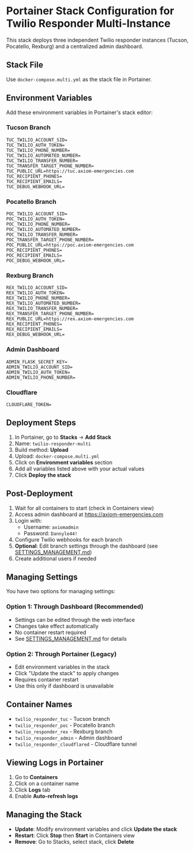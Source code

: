# Portainer Stack Configuration for Twilio Responder Multi-Instance

This stack deploys three independent Twilio responder instances (Tucson, Pocatello, Rexburg) and a centralized admin dashboard.

## Stack File

Use `docker-compose.multi.yml` as the stack file in Portainer.

## Environment Variables

Add these environment variables in Portainer's stack editor:

### Tucson Branch
```
TUC_TWILIO_ACCOUNT_SID=
TUC_TWILIO_AUTH_TOKEN=
TUC_TWILIO_PHONE_NUMBER=
TUC_TWILIO_AUTOMATED_NUMBER=
TUC_TWILIO_TRANSFER_NUMBER=
TUC_TRANSFER_TARGET_PHONE_NUMBER=
TUC_PUBLIC_URL=https://tuc.axiom-emergencies.com
TUC_RECIPIENT_PHONES=
TUC_RECIPIENT_EMAILS=
TUC_DEBUG_WEBHOOK_URL=
```

### Pocatello Branch
```
POC_TWILIO_ACCOUNT_SID=
POC_TWILIO_AUTH_TOKEN=
POC_TWILIO_PHONE_NUMBER=
POC_TWILIO_AUTOMATED_NUMBER=
POC_TWILIO_TRANSFER_NUMBER=
POC_TRANSFER_TARGET_PHONE_NUMBER=
POC_PUBLIC_URL=https://poc.axiom-emergencies.com
POC_RECIPIENT_PHONES=
POC_RECIPIENT_EMAILS=
POC_DEBUG_WEBHOOK_URL=
```

### Rexburg Branch
```
REX_TWILIO_ACCOUNT_SID=
REX_TWILIO_AUTH_TOKEN=
REX_TWILIO_PHONE_NUMBER=
REX_TWILIO_AUTOMATED_NUMBER=
REX_TWILIO_TRANSFER_NUMBER=
REX_TRANSFER_TARGET_PHONE_NUMBER=
REX_PUBLIC_URL=https://rex.axiom-emergencies.com
REX_RECIPIENT_PHONES=
REX_RECIPIENT_EMAILS=
REX_DEBUG_WEBHOOK_URL=
```

### Admin Dashboard
```
ADMIN_FLASK_SECRET_KEY=
ADMIN_TWILIO_ACCOUNT_SID=
ADMIN_TWILIO_AUTH_TOKEN=
ADMIN_TWILIO_PHONE_NUMBER=
```

### Cloudflare
```
CLOUDFLARE_TOKEN=
```

## Deployment Steps

1. In Portainer, go to **Stacks** → **Add Stack**
2. Name: `twilio-responder-multi`
3. Build method: **Upload**
4. Upload: `docker-compose.multi.yml`
5. Click on **Environment variables** section
6. Add all variables listed above with your actual values
7. Click **Deploy the stack**

## Post-Deployment

1. Wait for all containers to start (check in Containers view)
2. Access admin dashboard at https://axiom-emergencies.com
3. Login with:
   - Username: `axiomadmin`
   - Password: `Dannyle44!`
4. Configure Twilio webhooks for each branch
5. **Optional**: Edit branch settings through the dashboard (see [SETTINGS_MANAGEMENT.md](SETTINGS_MANAGEMENT.md))
6. Create additional users if needed

## Managing Settings

You have two options for managing settings:

### Option 1: Through Dashboard (Recommended)
- Settings can be edited through the web interface
- Changes take effect automatically
- No container restart required
- See [SETTINGS_MANAGEMENT.md](SETTINGS_MANAGEMENT.md) for details

### Option 2: Through Portainer (Legacy)
- Edit environment variables in the stack
- Click "Update the stack" to apply changes
- Requires container restart
- Use this only if dashboard is unavailable

## Container Names

- `twilio_responder_tuc` - Tucson branch
- `twilio_responder_poc` - Pocatello branch  
- `twilio_responder_rex` - Rexburg branch
- `twilio_responder_admin` - Admin dashboard
- `twilio_responder_cloudflared` - Cloudflare tunnel

## Viewing Logs in Portainer

1. Go to **Containers**
2. Click on a container name
3. Click **Logs** tab
4. Enable **Auto-refresh logs**

## Managing the Stack

- **Update**: Modify environment variables and click **Update the stack**
- **Restart**: Click **Stop** then **Start** in Containers view
- **Remove**: Go to Stacks, select stack, click **Delete**
